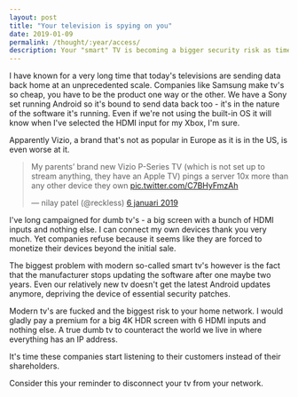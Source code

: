 ```yaml
---
layout: post
title: "Your television is spying on you"
date: 2019-01-09
permalink: /thought/:year/access/
description: Your "smart" TV is becoming a bigger security risk as time goes on.
---
```


I have known for a very long time that today's televisions are sending data back home at an unprecedented scale. Companies like Samsung make tv's so cheap, you have to be the product one way or the other. We have a Sony set running Android so it's bound to send data back too - it's in the nature of the software it's running. Even if we're not using the built-in OS it will know when I've selected the HDMI input for my Xbox, I'm sure.

Apparently Vizio, a brand that's not as popular in Europe as it is in the US, is even worse at it.

<blockquote class="twitter-tweet" data-cards="hidden" data-lang="nl"><p lang="en" dir="ltr">My parents’ brand new Vizio P-Series TV (which is not set up to stream anything, they have an Apple TV) pings a server 10x more than any other device they own <a href="https://t.co/C7BHyFmzAh">pic.twitter.com/C7BHyFmzAh</a></p>&mdash; nilay patel (@reckless) <a href="https://twitter.com/reckless/status/1081787683515490305?ref_src=twsrc%5Etfw">6 januari 2019</a></blockquote>
<script async src="https://platform.twitter.com/widgets.js" charset="utf-8"></script>

I've long campaigned for dumb tv's - a big screen with a bunch of HDMI inputs and nothing else. I can connect my own devices thank you very much. Yet companies refuse because it seems like they are forced to monetize their devices beyond the initial sale.

The biggest problem with modern so-called smart tv's however is the fact that the manufacturer stops updating the software after one maybe two years. Even our relatively new tv doesn't get the latest Android updates anymore, depriving the device of essential security patches.

Modern tv's are fucked and the biggest risk to your home network. I would gladly pay a premium for a big 4K HDR screen with 6 HDMI inputs and nothing else. A true dumb tv to counteract the world we live in where everything has an IP address.

It's time these companies start listening to their customers instead of their shareholders.

Consider this your reminder to disconnect your tv from your network.
